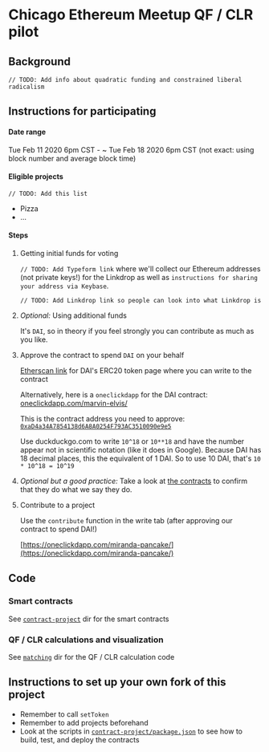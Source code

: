 # Chicago Ethereum Meetup QF / CLR pilot

## Background

`// TODO: Add info about quadratic funding and constrained liberal radicalism`

## Instructions for participating

#### Date range

Tue Feb 11 2020 6pm CST - ~ Tue Feb 18 2020 6pm CST (not exact: using block number and average block time)

#### Eligible projects

`// TODO: Add this list`

- Pizza
- ...

#### Steps

1. Getting initial funds for voting

   `// TODO: Add Typeform link` where we'll collect our Ethereum addresses (not private keys!) for the Linkdrop as well as `instructions for sharing your address via Keybase`.

   `// TODO: Add Linkdrop link so people can look into what Linkdrop is`

1. _Optional:_ Using additional funds

   It's `DAI`, so in theory if you feel strongly you can contribute as much as you like.

1. Approve the contract to spend `DAI` on your behalf

   [Etherscan link](https://etherscan.io/token/0x6b175474e89094c44da98b954eedeac495271d0f#writeContract) for DAI's ERC20 token page where you can write to the contract
   
   Alternatively, here is a `oneclickdapp` for the DAI contract: [oneclickdapp.com/marvin-elvis/](https://oneclickdapp.com/marvin-elvis/)

   This is the contract address you need to approve: [`0xaD4a34A7854138d6A8A0254F793AC3510090e9e5`](https://etherscan.io/address/0xad4a34a7854138d6a8a0254f793ac3510090e9e5)
   
   Use duckduckgo.com to write `10^18` or `10**18` and have the number appear not in scientific notation (like it does in Google). Because DAI has 18 decimal places, this the equivalent of 1 DAI. So to use 10 DAI, that's `10 * 10^18 = 10^19`

1. _Optional but a good practice:_ Take a look at [the contracts](./contract-project) to confirm that they do what we say they do.

1. Contribute to a project

   Use the `contribute` function in the write tab (after approving our contract to spend DAI!)

   [https://oneclickdapp.com/miranda-pancake/](https://oneclickdapp.com/miranda-pancake/)

## Code

### Smart contracts

See [`contract-project`](./contract-project) dir for the smart contracts

### QF / CLR calculations and visualization

See [`matching`](./matching) dir for the QF / CLR calculation code

## Instructions to set up your own fork of this project

- Remember to call `setToken`
- Remember to add projects beforehand
- Look at the scripts in [`contract-project/package.json`](./contract-project/package.json) to see how to build, test, and deploy the contracts
